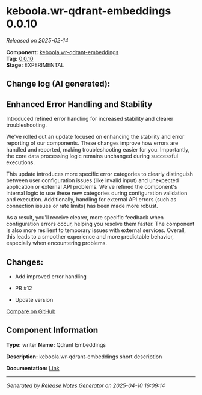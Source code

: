 #  keboola.wr-qdrant-embeddings 0.0.10

_Released on 2025-02-14_

**Component:** [keboola.wr-qdrant-embeddings](https://github.com/keboola/component-embeddings-v2)  
**Tag:** [0.0.10](https://github.com/keboola/component-embeddings-v2/releases/tag/0.0.10)  
**Stage:** EXPERIMENTAL


## Change log (AI generated):
## Enhanced Error Handling and Stability
Introduced refined error handling for increased stability and clearer troubleshooting.

We've rolled out an update focused on enhancing the stability and error reporting of our components. These changes improve how errors are handled and reported, making troubleshooting easier for you. Importantly, the core data processing logic remains unchanged during successful executions.

This update introduces more specific error categories to clearly distinguish between user configuration issues (like invalid input) and unexpected application or external API problems. We've refined the component's internal logic to use these new categories during configuration validation and execution. Additionally, handling for external API errors (such as connection issues or rate limits) has been made more robust.

As a result, you'll receive clearer, more specific feedback when configuration errors occur, helping you resolve them faster. The component is also more resilient to temporary issues with external services. Overall, this leads to a smoother experience and more predictable behavior, especially when encountering problems.



## Changes:



- Add improved error handling 






- PR #12 




- Update version 



[Compare on GitHub](https://github.com/keboola/component-embeddings-v2/compare/0.0.9...0.0.10)



## Component Information
**Type:** writer
**Name:** Qdrant Embeddings

**Description:** keboola.wr-qdrant-embeddings short description


**Documentation:** [Link](https://github.com/keboola/component-embeddings-v2/blob/master/README.md)



---
_Generated by [Release Notes Generator](https://github.com/keboola/release-notes-generator)
on 2025-04-10 16:09:14_
